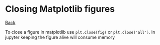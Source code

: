 # Closing Matplotlib figures

[Back](../../index.md)


To close a figure in matplotlib use `plt.close(fig)` or `plt.close('all')`. In jupyter keeping the figure alive will consume memory


